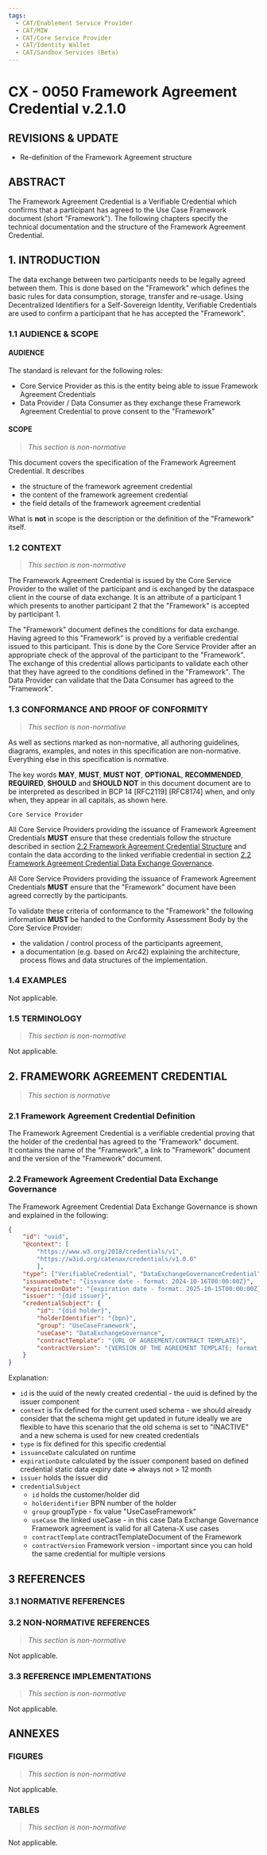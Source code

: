 ```yaml
---
tags:
  - CAT/Enablement Service Provider
  - CAT/MIW
  - CAT/Core Service Provider
  - CAT/Identity Wallet
  - CAT/Sandbox Services (Beta)
---
```


# CX - 0050 Framework Agreement Credential v.2.1.0

## REVISIONS & UPDATE

- Re-definition of the Framework Agreement structure

## ABSTRACT

The Framework Agreement Credential is a Verifiable Credential which confirms that a participant has agreed to the Use Case Framework document (short "Framework"). The following chapters specify the technical documentation and the structure of the Framework Agreement Credential.

## 1. INTRODUCTION

The data exchange between two participants needs to be legally agreed between them. This is done based on the "Framework" which defines the basic rules for data consumption, storage, transfer and re-usage. Using Decentralized Identifiers for a Self-Sovereign Identity, Verifiable Credentials are used to confirm a participant that he has accepted the "Framework".

### 1.1 AUDIENCE & SCOPE

#### AUDIENCE

The standard is relevant for the following roles:

- Core Service Provider as this is the entity being able to issue Framework Agreement Credentials
- Data Provider / Data Consumer as they exchange these Framework Agreement Credential to prove consent to the "Framework"

#### SCOPE

> *This section is non-normative*

This document covers the specification of the Framework Agreement Credential. It describes

- the structure of the framework agreement credential
- the content of the framework agreement credential
- the field details of the framework agreement credential

What is **not** in scope is the description or the definition of the "Framework" itself.

### 1.2 CONTEXT

> *This section is non-normative*

The Framework Agreement Credential is issued by the Core Service Provider to the wallet of the participant and is exchanged by the dataspace client in the course of data exchange. It is an attribute of a participant 1 which presents to another participant 2 that the "Framework" is accepted by participant 1.

The "Framework" document defines the conditions for data exchange. Having agreed to this "Framework" is proved by a verifiable credential issued to this participant. This is done by the Core Service Provider after an appropriate check of the approval of the participant to the "Framework". The exchange of this credential allows participants to validate each other that they have agreed to the conditions defined in the "Framework". The Data Provider can validate that the Data Consumer has agreed to the "Framework".

### 1.3 CONFORMANCE AND PROOF OF CONFORMITY

> *This section is non-normative*

As well as sections marked as non-normative, all authoring guidelines, diagrams, examples, and notes in this specification are non-normative. Everything else in this specification is normative.

The key words **MAY**, **MUST**, **MUST NOT**, **OPTIONAL**, **RECOMMENDED**, **REQUIRED**, **SHOULD** and **SHOULD NOT** in this document document are to be interpreted as described in BCP 14 [RFC2119] [RFC8174] when, and only when, they appear in all capitals, as shown here.

`Core Service Provider`

All Core Service Providers providing the issuance of Framework Agreement Credentials **MUST** ensure that these credentials follow the structure described in section [2.2 Framework Agreement Credential Structure](#22-framework-agreement-credential-data-exchange-governance) and contain the data according to the linked verifiable credential in section [2.2 Framework Agreement Credential Data Exchange Governance](#22-framework-agreement-credential-data-exchange-governance).

All Core Service Providers providing the issuance of Framework Agreement Credentials **MUST** ensure that the "Framework" document have been agreed correctly by the participants.

To validate these criteria of conformance to the "Framework" the following information **MUST** be handed to the Conformity Assessment Body by the Core Service Provider:

- the validation / control process of the participants agreement,
- a documentation (e.g. based on Arc42) explaining the architecture, process flows and data structures of the implementation.

### 1.4 EXAMPLES

Not applicable.

### 1.5 TERMINOLOGY

> *This section is non-normative*

Not applicable.

## 2. FRAMEWORK AGREEMENT CREDENTIAL

> *This section is normative*

### 2.1 Framework Agreement Credential Definition

The Framework Agreement Credential is a verifiable credential proving that the holder of the credential has agreed to the "Framework" document.  
It contains the name of the "Framework", a link to "Framework" document and the version of the "Framework" document.

### 2.2 Framework Agreement Credential Data Exchange Governance

The Framework Agreement Credential Data Exchange Governance is shown and explained in the following:

```json
{
    "id": "uuid",
    "@context": [
        "https://www.w3.org/2018/credentials/v1",
        "https://w3id.org/catenax/credentials/v1.0.0"
        ],
    "type": ["VerifiableCredential", "DataExchangeGovernanceCredential"],
    "issuanceDate": "{issuance date - format: 2024-10-16T00:00:00Z}",
    "expirationDate": "{expiration date - format: 2025-10-15T00:00:00Z}",
    "issuer": "{did issuer}",
    "credentialSubject": {
        "id": "{did holder}",
        "holderIdentifier": "{bpn}",
        "group": "UseCaseFramework",
        "useCase": "DataExchangeGovernance",
        "contractTemplate": "{URL OF AGREEMENT/CONTRACT TEMPLATE}",
        "contractVersion": "{VERSION OF THE AGREEMENT TEMPLATE; format: x.x}"
    }
}
```

Explanation:

- `id` is the uuid of the newly created credential - the uuid is defined by the issuer component
- `context` is fix defined for the current used schema - we should already consider that the schema might get updated in future ideally we are flexible to have this scenario that the old schema is set to "INACTIVE" and a new schema is used for new created credentials
- `type` is fix defined for this specific credential
- `issuanceDate` calculated on runtime
- `expirationDate` calculated by the issuer component based on defined credential static data expiry date => always not > 12 month
- `issuer` holds the issuer did
- `credentialSubject`
  - `id` holds the customer/holder did
  - `holderidentifier` BPN number of the holder
  - `group` groupType - fix value "UseCaseFramework"
  - `useCase` the linked useCase - in this case Data Exchange Governance Framework agreement is valid for all Catena-X use cases
  - `contractTemplate` contractTemplateDocument of the Framework
  - `contractVersion` Framework version - important since you can hold the same credential for multiple versions

## 3 REFERENCES

### 3.1 NORMATIVE REFERENCES

### 3.2 NON-NORMATIVE REFERENCES

> *This section is non-normative*

Not applicable.

### 3.3 REFERENCE IMPLEMENTATIONS

> *This section is non-normative*

Not applicable.

## ANNEXES

### FIGURES

> *This section is non-normative*

Not applicable.

### TABLES

> *This section is non-normative*

Not applicable.
